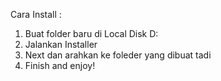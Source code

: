 Cara Install :
1. Buat folder baru di Local Disk D:
2. Jalankan Installer
3. Next dan arahkan ke foleder yang dibuat tadi
4. Finish and enjoy!
